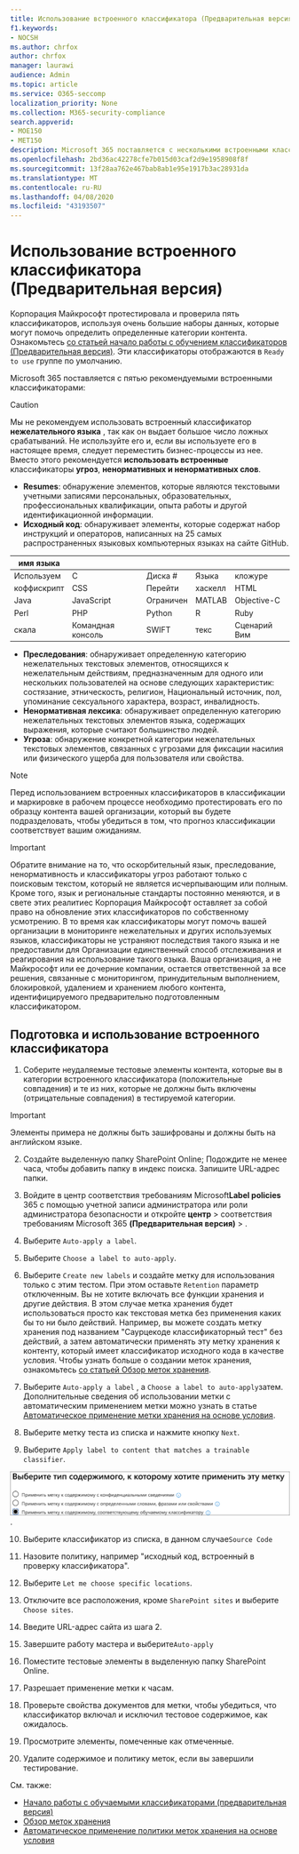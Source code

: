 ```yaml
---
title: Использование встроенного классификатора (Предварительная версия)
f1.keywords:
- NOCSH
ms.author: chrfox
author: chrfox
manager: laurawi
audience: Admin
ms.topic: article
ms.service: O365-seccomp
localization_priority: None
ms.collection: M365-security-compliance
search.appverid:
- MOE150
- MET150
description: Microsoft 365 поставляется с несколькими встроенными классификаторами, которые можно использовать для определения и маркировки контента в Организации. В этом разделе показано, как подготовиться к использованию этих классификаторов.
ms.openlocfilehash: 2bd36ac42278cfe7b015d03caf2d9e1958908f8f
ms.sourcegitcommit: 13f28aa762e467bab8ab1e95e1917b3ac28931da
ms.translationtype: MT
ms.contentlocale: ru-RU
ms.lasthandoff: 04/08/2020
ms.locfileid: "43193507"
---
```

# <a name="using-a-built-in-classifier-preview"></a>Использование встроенного классификатора (Предварительная версия)

Корпорация Майкрософт протестировала и проверила пять классификаторов, используя очень большие наборы данных, которые могут помочь определить определенные категории контента. Ознакомьтесь [со статьей начало работы с обучением классификаторов (Предварительная версия)](classifier-getting-started-with.md). Эти классификаторы отображаются в `Ready to use` группе по умолчанию.

Microsoft 365 поставляется с пятью рекомендуемыми встроенными классификаторами:

> [!CAUTION]
> Мы не рекомендуем использовать встроенный классификатор **нежелательного языка** , так как он выдает большое число ложных срабатываний. Не используйте его и, если вы используете его в настоящее время, следует переместить бизнес-процессы из нее. Вместо этого рекомендуется **использовать встроенные** классификаторы **угроз**, **ненормативных и ненормативных слов**.

- **Resumes**: обнаружение элементов, которые являются текстовыми учетными записями персональных, образовательных, профессиональных квалификации, опыта работы и другой идентификационной информации.
- **Исходный код**: обнаруживает элементы, которые содержат набор инструкций и операторов, написанных на 25 самых распространенных языковых компьютерных языках на сайте GitHub.

|имя языка|||||
|---------|---------|---------|---------|---------|
|Используем|C        |Диска #       |Языка     |кложуре  |
|коффискрипт|CSS     |Перейти       |хаскелл |HTML     |
|Java     |JavaScript|Ограничен      |MATLAB   |Objective-C|
|Perl     |PHP      |Python   |R        |Ruby     |
|скала    |Командная консоль    |SWIFT    |текс      |Сценарий Вим|

- **Преследования**: обнаруживает определенную категорию нежелательных текстовых элементов, относящихся к нежелательным действиям, предназначенным для одного или нескольких пользователей на основе следующих характеристик: состязание, этническость, религион, Национальный источник, пол, упоминание сексуального характера, возраст, инвалидность.
- **Ненормативная лексика**: обнаруживает определенную категорию нежелательных текстовых элементов языка, содержащих выражения, которые считают большинство людей.
- **Угроза**: обнаружение конкретной категории нежелательных текстовых элементов, связанных с угрозами для фиксации насилия или физического ущерба для пользователя или свойства.

> [!NOTE]
> Перед использованием встроенных классификаторов в классификации и маркировке в рабочем процессе необходимо протестировать его по образцу контента вашей организации, который вы будете подразделовать, чтобы убедиться в том, что прогноз классификации соответствует вашим ожиданиям.

> [!IMPORTANT]
> Обратите внимание на то, что оскорбительный язык, преследование, ненормативность и классификаторы угроз работают только с поисковым текстом, который не является исчерпывающим или полным. Кроме того, язык и региональные стандарты постоянно меняются, и в свете этих реалитиес Корпорация Майкрософт оставляет за собой право на обновление этих классификаторов по собственному усмотрению. В то время как классификаторы могут помочь вашей организации в мониторинге нежелательных и других используемых языков, классификаторы не устраняют последствия такого языка и не предоставили для Организации единственный способ отслеживания и реагирования на использование такого языка. Ваша организация, а не Майкрософт или ее дочерние компании, остается ответственной за все решения, связанные с мониторингом, принудительным выполнением, блокировкой, удалением и хранением любого контента, идентифицируемого предварительно подготовленным классификатором.

## <a name="how-to-prepare-for-and-use-a-built-in-classifier"></a>Подготовка и использование встроенного классификатора

1. Соберите неудаляемые тестовые элементы контента, которые вы в категории встроенного классификатора (положительные совпадения) и те из них, которые не должны быть включены (отрицательные совпадения) в тестируемой категории.

> [!IMPORTANT]
> Элементы примера не должны быть зашифрованы и должны быть на английском языке.

2. Создайте выделенную папку SharePoint Online; Подождите не менее часа, чтобы добавить папку в индекс поиска. Запишите URL-адрес папки.

3. Войдите в центр соответствия требованиям Microsoft**Label policies** 365 с помощью учетной записи администратора или роли администратора безопасности и откройте **центр** > соответствия требованиям Microsoft 365 **(Предварительная версия)** > .

4. Выберите `Auto-apply a label`.

5. Выберите `Choose a label to auto-apply`.

6. Выберите `Create new labels` и создайте метку для использования только с этим тестом. При этом оставьте `Retention` параметр отключенным. Вы не хотите включать все функции хранения и другие действия. В этом случае метка хранения будет использоваться просто как текстовая метка без применения каких бы то ни было действий. Например, вы можете создать метку хранения под названием "Саурцекоде классификаторный тест" без действий, а затем автоматически применять эту метку хранения к контенту, который имеет классификатор исходного кода в качестве условия. Чтобы узнать больше о создании меток хранения, ознакомьтесь [со статьей Обзор меток хранения](labels.md).
  
7. Выберите `Auto-apply a label` , а `Choose a label to auto-apply`затем. Дополнительные сведения об использовании метки с автоматическим применением метки можно узнать в статье [Автоматическое применение метки хранения на основе условия](labels.md#applying-a-retention-label-automatically-based-on-conditions).

8. Выберите метку теста из списка и нажмите кнопку `Next`.

9. Выберите `Apply label to content that matches a trainable classifier`.

![Выбор классификатора в качестве условия](../media/classifier-pre-trained-apply-label-match-trainable-classifier.png).

10. Выберите классификатор из списка, в данном случае`Source Code`

11. Назовите политику, например "исходный код, встроенный в проверку классификатора".

12. Выберите `Let me choose specific locations`.

13. Отключите все расположения, кроме `SharePoint sites` и выберите `Choose sites`.

14. Введите URL-адрес сайта из шага 2.

15. Завершите работу мастера и выберите`Auto-apply`

16. Поместите тестовые элементы в выделенную папку SharePoint Online.

17. Разрешает применение метки к часам.

18. Проверьте свойства документов для метки, чтобы убедиться, что классификатор включал и исключил тестовое содержимое, как ожидалось.

19. Просмотрите элементы, помеченные как отмеченные.

20. Удалите содержимое и политику меток, если вы завершили тестирование.

См. также:

- [Начало работы с обучаемыми классификаторами (предварительная версия)](classifier-getting-started-with.md)
- [Обзор меток хранения](labels.md)
- [Автоматическое применение политики меток хранения на основе условия](labels.md#applying-a-retention-label-automatically-based-on-conditions)
